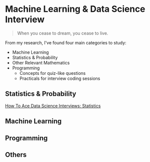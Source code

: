 # Machine Learning & Data Science Interview

> When you cease to dream, you cease to live.

From my research, I've found four main categories to study:

* Machine Learning
* Statistics & Probability
* Other Relevant Mathematics
* Programming
  - Concepts for quiz-like questions
  - Practicals for interview coding sessions

## Statistics & Probability
[How To Ace Data Science Interviews: Statistics](https://towardsdatascience.com/how-to-ace-data-science-interviews-statistics-f3d363ad47b)
## Machine Learning
## Programming
## Others




